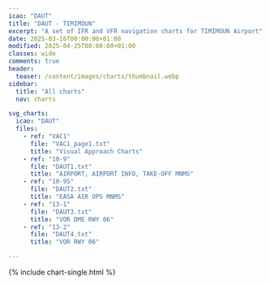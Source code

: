 ```yaml
---
icao: "DAUT"
title: "DAUT - TIMIMOUN"
excerpt: "A set of IFR and VFR navigation charts for TIMIMOUN Airport"
date: 2025-03-16T00:00:00+01:00
modified: 2025-04-25T00:00:00+01:00
classes: wide
comments: true
header:
  teaser: /content/images/charts/thumbnail.webp
sidebar:
  title: "All charts"
  nav: charts

svg_charts:
  icao: "DAUT"
  files:
    - ref: "VAC1"
      file: "VAC1_page1.txt"
      title: "Visual Approach Charts"
    - ref: "10-9"
      file: "DAUT1.txt"
      title: "AIRPORT, AIRPORT INFO, TAKE-OFF MNMS"
    - ref: "10-9S"
      file: "DAUT2.txt"
      title: "EASA AIR OPS MNMS"
    - ref: "13-1"
      file: "DAUT3.txt"
      title: "VOR DME RWY 06"
    - ref: "13-2"
      file: "DAUT4.txt"
      title: "VOR RWY 06"

---
```


{% include chart-single.html %}